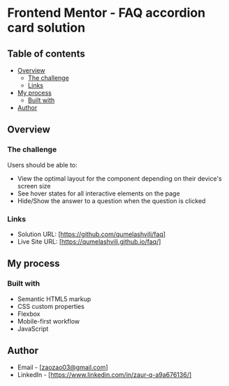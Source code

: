# Frontend Mentor - FAQ accordion card solution

## Table of contents

- [Overview](#overview)
  - [The challenge](#the-challenge)
  - [Links](#links)
- [My process](#my-process)
  - [Built with](#built-with)
- [Author](#author)


## Overview

### The challenge

Users should be able to:

- View the optimal layout for the component depending on their device's screen size
- See hover states for all interactive elements on the page
- Hide/Show the answer to a question when the question is clicked


### Links

- Solution URL: [https://github.com/qumelashvili/faq]
- Live Site URL: [https://qumelashvili.github.io/faq/]

## My process

### Built with

- Semantic HTML5 markup
- CSS custom properties
- Flexbox
- Mobile-first workflow
- JavaScript

## Author

- Email - [zaozao03@gmail.com]
- LinkedIn - [https://www.linkedin.com/in/zaur-q-a9a676136/]

